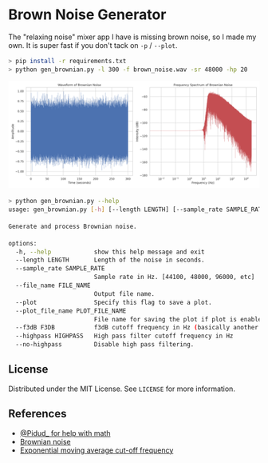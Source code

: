 # Brown Noise Generator

The "relaxing noise" mixer app I have is missing brown noise, so I made my own. It is super fast if you don't tack on `-p` / `--plot`. 

```bash
> pip install -r requirements.txt
> python gen_brownian.py -l 300 -f brown_noise.wav -sr 48000 -hp 20
```
![Brownian Noise Spectrum Plot](assets/plot.png)


```bash
> python gen_brownian.py --help
usage: gen_brownian.py [-h] [--length LENGTH] [--sample_rate SAMPLE_RATE] [--file_name FILE_NAME] [--plot] [--plot_file_name PLOT_FILE_NAME] [--f3dB F3DB] [--highpass HIGHPASS] [--no-highpass]

Generate and process Brownian noise.

options:
  -h, --help            show this help message and exit
  --length LENGTH       Length of the noise in seconds.
  --sample_rate SAMPLE_RATE
                        Sample rate in Hz. [44100, 48000, 96000, etc]
  --file_name FILE_NAME
                        Output file name.
  --plot                Specify this flag to save a plot.
  --plot_file_name PLOT_FILE_NAME
                        File name for saving the plot if plot is enabled.
  --f3dB F3DB           f3dB cutoff frequency in Hz (basically another high pass filter) 
  --highpass HIGHPASS   High pass filter cutoff frequency in Hz
  --no-highpass         Disable high pass filtering.
```

## License
Distributed under the MIT License. See `LICENSE` for more information.

## References
- [@Pidud_ for help with math](https://twitter.com/Pidud_)
- [Brownian noise](https://en.wikipedia.org/wiki/Brownian_noise)
- [Exponential moving average cut-off frequency](https://dsp.stackexchange.com/questions/40462/exponential-moving-average-cut-off-frequency/40465#40465)
